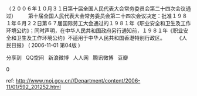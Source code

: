 
（２００６年１０月３１日第十届全国人民代表大会常务委员会第二十四次会议通过） 　　第十届全国人民代表大会常务委员会第二十四次会议决定：批准１９８１年６月２２日第６７届国际劳工大会通过的１９８１年《职业安全和卫生及工作环境公约》；同时声明，在中华人民共和国政府另行通知前，１９８１年《职业安全和卫生及工作环境公约》不适用于中华人民共和国香港特别行政区。        《人民日报》 ( 2006-11-01 第04版 )


分享到  
       QQ空间  
       新浪微博  
       人人网  
       腾讯微博  
       豆瓣  
       
0






 ref: <http://www.moj.gov.cn//Department/content/2006-11/01/592_201252.html>